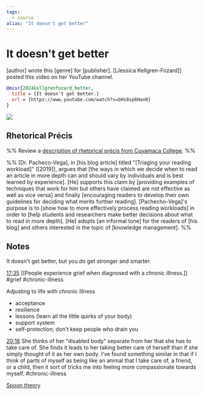 ```yaml
---
tags:
  - source
alias: "It doesn't get better"
---
```

# It doesn't get better
[author] wrote this [genre] for [publisher].
[[Jessica Kellgren-Fozard]] posted this video on her YouTube channel.


```bibtex
@misc{2024kellgrenfozard_better,
  title = {It doesn't get better.}
  url = {https://www.youtube.com/watch?v=bHs8sp6Han0}
}
```

![](https://www.youtube.com/watch?v=bHs8sp6Han0)

## Rhetorical Précis
%% Review a [description of rhetorical précis from Cuyamaca College](https://www.cuyamaca.edu/student-support/tutoring-center/files/student-resources/rhetorical-precis-description-and-examples.pdf). %%

%%
[Dr. Pacheco-Vega], in [his blog article] titled "[Triaging your reading workload]" ([2019]), argues that [the ways in which we decide when to read an article in more depth can and should vary by individuals and is best learned by experience]. [He] supports this claim by [providing examples of techniques that work for him but others have claimed are not effective as well as vice versa] and finally [encouraging readers to develop their own guidelines for deciding what merits further reading]. [Pachecho-Vega]'s purpose is to [show how to more effectively process reading workloads] in order to [help students and researchers make better decisions about what to read in more depth]. [He] adopts [an informal tone] for the readers of [his blog] and others interested in the topic of [knowledge management]. 
%%
## Notes

It doesn't get better, but you do get stronger and smarter.

[17:35](https://www.youtube.com/watch?v=bHs8sp6Han0&t=17m35s) [[People experience grief when diagnosed with a chronic illness.]] #grief #chronic-illness 

Adjusting to life with chronic illness
- acceptance
- resilience
- lessons (learn all the little quirks of your body)
- support system
- self-protection; don't keep people who drain you

[20:18](https://www.youtube.com/watch?v=bHs8sp6Han0&t=20m18s) She thinks of her "disabled body" separate from her that she has to take care of. She finds it leads to her taking better care of herself than if she simply thought of it as her own body. I've found something similar in that if I think of parts of myself as being like an animal that I take care of, a friend, or a child, then it sort of tricks me into feeling more compassionate towards myself. #chronic-illness 

[Spoon theory](https://www.youtube.com/watch?v=a2NGaG8mhjU)


